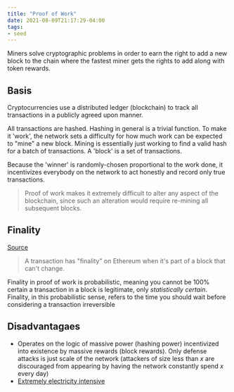```yaml
---
title: "Proof of Work"
date: 2021-08-09T21:17:29-04:00
tags:
- seed
---
```


Miners solve cryptographic problems in order to earn the right to add a new block to the chain where the fastest miner gets the rights to add along with token rewards.

## Basis
Cryptocurrencies use a distributed ledger (blockchain) to track all transactions in a publicly agreed upon manner.

All transactions are hashed. Hashing in general is a trivial function. To make it 'work', the network sets a difficulty for how much work can be expected to "mine" a new block. Mining is essentially just working to find a valid hash for a batch of transactions. A 'block' is a set of transactions.

Because the 'winner' is randomly-chosen proportional to the work done, it incentivizes everybody on the network to act honestly and record only true transactions.
 
> Proof of work makes it extremely difficult to alter any aspect of the blockchain, since such an alteration would require re-mining all subsequent blocks.

## Finality
[Source](https://ethereum.org/en/developers/docs/consensus-mechanisms/pow/)

> A transaction has "finality" on Ethereum when it's part of a block that can't change.

Finality in proof of work is probabilistic, meaning you cannot be 100% certain a transaction in a block is legitimate, only *statistically certain*. Finality, in this probabilistic sense, refers to the time you should wait before considering a transaction irreversible

## Disadvantagaes
- Operates on the logic of massive power (hashing power) incentivized into existence by massive rewards (block rewards). Only defense attacks is just scale of the network (attackers of size less than $x$ are discouraged from appearing by having the network constantly spend $x$ every day)
- [Extremely electricity intensive](https://digiconomist.net/bitcoin-energy-consumption)
